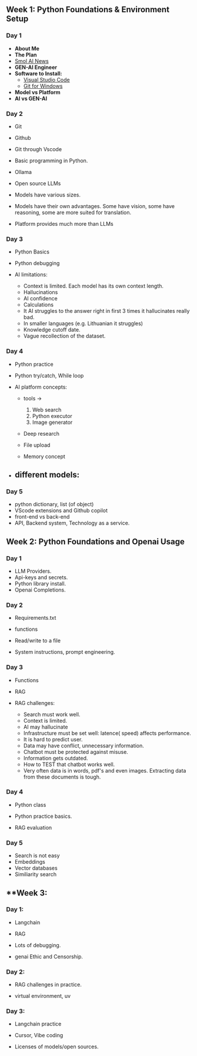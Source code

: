## **Week 1: Python Foundations & Environment Setup**

### **Day 1**

- **About Me**
- **The Plan**
- [Smol AI News](https://news.smol.ai/)
- **GEN-AI Engineer**
- **Software to Install:**
  - [Visual Studio Code](https://code.visualstudio.com/)
  - [Git for Windows](https://git-scm.com/downloads/win)
- **Model vs Platform**
- **AI vs GEN-AI**

### **Day 2**

- Git
- Github
- Git through Vscode
- Basic programming in Python.

- Ollama
- Open source LLMs
- Models have various sizes.
- Models have their own advantages. Some have vision, some have reasoning,
some are more suited for translation.
- Platform provides much more than LLMs

### **Day 3**

- Python Basics
- Python debugging

- AI limitations:
  - Context is limited. Each model has its own context length.
  - Hallucinations
  - AI confidence
  - Calculations
  - It AI struggles to the answer right in first 3 times it hallucinates really bad.
  - In smaller languages (e.g. Lithuanian it struggles)
  - Knowledge cutoff date.
  - Vague recollection of the dataset.

### **Day 4**

- Python practice
- Python try/catch, While loop

- AI platform concepts:
  - tools -> 
    1. Web search
    2. Python executor
    3. Image generator
  
  - Deep research
  - File upload
  - Memory concept

- different models:
  - 

### **Day 5**

- python dictionary, list (of object)
- VScode extensions and Github copilot
- front-end vs back-end
- API, Backend system, Technology as a service.

## **Week 2: Python Foundations and Openai Usage**

### **Day 1**

- LLM Providers.
- Api-keys and secrets.
- Python library install.
- Openai Completions.

### **Day 2**

- Requirements.txt
- functions
- Read/write to a file

- System instructions, prompt engineering.

### **Day 3**

- Functions

- RAG
- RAG challenges:
  - Search must work well.
  - Context is limited.
  - AI may hallucinate
  - Infrastructure must be set well: latence( speed) affects performance.
  - It is hard to predict user.
  - Data may have conflict, unnecessary information.
  - Chatbot must be protected against misuse.
  - Information gets outdated.
  - How to TEST that chatbot works well.
  - Very often data is in words, pdf's and even images.
  Extracting data from these documents is tough.

### **Day 4**

  - Python class
  - Python practice basics.

  - RAG evaluation

### **Day 5**
  - Search is not easy
  - Embeddings
  - Vector databases
  - Similiarity search

## **Week 3: 

### Day 1:
  - Langchain
  - RAG
  - Lots of debugging.

  - genai Ethic and Censorship.

### Day 2:

  - RAG challenges in practice.

  - virtual environment, uv

### Day 3:

  - Langchain practice
  - Cursor, Vibe coding

  
  - Licenses of models/open sources.
